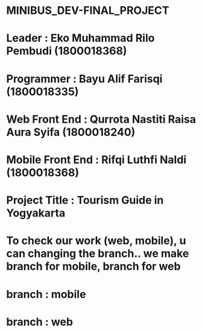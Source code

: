 # MINIBUS_DEV-FINAL_PROJECT

# Leader : Eko Muhammad Rilo Pembudi (1800018368)
# Programmer : Bayu Alif Farisqi (1800018335)
# Web Front End : Qurrota Nastiti Raisa Aura Syifa (1800018240)
# Mobile Front End : Rifqi Luthfi Naldi (1800018368)

# Project Title : Tourism Guide in Yogyakarta

# To check our work (web, mobile), u can changing the branch.. we make branch for mobile, branch for web
# branch : mobile
# branch : web
